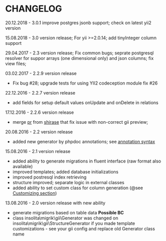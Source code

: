 CHANGELOG
=================================
20.12.2018 - 3.0.1 improve postgres jsonb support; check on latest yii2 version

15.08.2018 - 3.0 version release; For yii >=2.0.14; add tinyInteger column support

29.04.2017 - 2.3 version release; Fix common bugs; seprate postgresql resolver for suppor arrays (one dimensional only) and json columns; fix view files;

03.02.2017 - 2.2.9 version release
 - Fix bug #28; upgrade tests for using YII2 codeception module fix #26

22.12.2016 - 2.2.7 version release
 - add fields for setup default values onUpdate and onDelete in relations

17.12.2016 - 2.2.6 version release
 - merge [pr](https://github.com/Insolita/yii2-migrik/pull/19) from [shirase](https://github.com/shirase) that fix issue with non-correct gii preview;
     
20.08.2016 - 2.2 version release
 - added new generator by phpdoc annotations; see [annotation syntax](#annotation-syntax)
 
15.08.2016 - 2.1 version release 
 - added ability to generate migrations in fluent interface (raw format also available)
 - improved templates; added database initializations
 - improved postresql index retrieving
 - structure improved; separate logic in external classes
 - added ability to set custom class for column generation (@see [Customizing section](#customizing))   
 
13.08.2016 - 2.0 version release with new ability
- generate migrations based on table data __Possible BC__
- class insolita\migrik\gii\Generator was changed on insolita\migrik\gii\StructureGenerator if you made template customizations - see your gii config and replace old Generator class name
